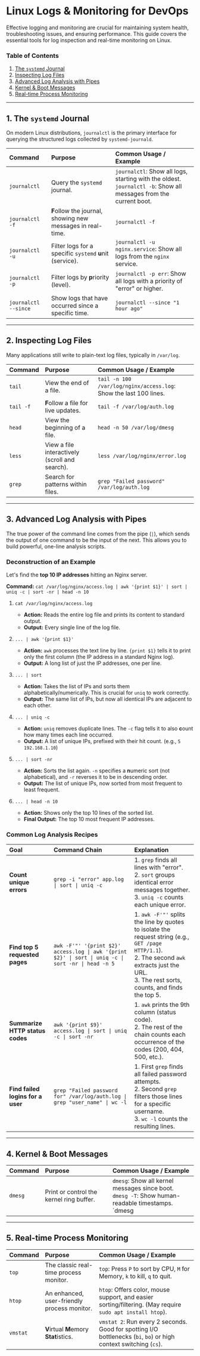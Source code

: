 # Linux Logs & Monitoring for DevOps

Effective logging and monitoring are crucial for maintaining system health, troubleshooting issues, and ensuring performance. This guide covers the essential tools for log inspection and real-time monitoring on Linux.

### Table of Contents
1.  [The `systemd` Journal](#1-the-systemd-journal)
2.  [Inspecting Log Files](#2-inspecting-log-files)
3.  [Advanced Log Analysis with Pipes](#3-advanced-log-analysis-with-pipes)
4.  [Kernel & Boot Messages](#4-kernel--boot-messages)
5.  [Real-time Process Monitoring](#5-real-time-process-monitoring)

---

## 1. The `systemd` Journal

On modern Linux distributions, `journalctl` is the primary interface for querying the structured logs collected by `systemd-journald`.

| Command | Purpose | Common Usage / Example |
| :--- | :--- | :--- |
| `journalctl` | Query the `systemd` journal. | `journalctl`: Show all logs, starting with the oldest. <br> `journalctl -b`: Show all messages from the current boot. |
| `journalctl -f` | **F**ollow the journal, showing new messages in real-time. | `journalctl -f` |
| `journalctl -u` | Filter logs for a specific `systemd` **u**nit (service). | `journalctl -u nginx.service`: Show all logs from the `nginx` service. |
| `journalctl -p` | Filter logs by **p**riority (level). | `journalctl -p err`: Show all logs with a priority of "error" or higher. |
| `journalctl --since` | Show logs that have occurred since a specific time. | `journalctl --since "1 hour ago"` |

---

## 2. Inspecting Log Files

Many applications still write to plain-text log files, typically in `/var/log`.

| Command | Purpose | Common Usage / Example |
| :--- | :--- | :--- |
| `tail` | View the end of a file. | `tail -n 100 /var/log/nginx/access.log`: Show the last 100 lines. |
| `tail -f` | **F**ollow a file for live updates. | `tail -f /var/log/auth.log` |
| `head` | View the beginning of a file. | `head -n 50 /var/log/dmesg` |
| `less` | View a file interactively (scroll and search). | `less /var/log/nginx/error.log` |
| `grep` | Search for patterns within files. | `grep "Failed password" /var/log/auth.log` |

---

## 3. Advanced Log Analysis with Pipes

The true power of the command line comes from the pipe (`|`), which sends the output of one command to be the input of the next. This allows you to build powerful, one-line analysis scripts.

### Deconstruction of an Example

Let's find the **top 10 IP addresses** hitting an Nginx server.

**Command:** `cat /var/log/nginx/access.log | awk '{print $1}' | sort | uniq -c | sort -nr | head -n 10`

1.  `cat /var/log/nginx/access.log`
    *   **Action:** Reads the entire log file and prints its content to standard output.
    *   **Output:** Every single line of the log file.

2.  `... | awk '{print $1}'`
    *   **Action:** `awk` processes the text line by line. `{print $1}` tells it to print only the first column (the IP address in a standard Nginx log).
    *   **Output:** A long list of just the IP addresses, one per line.

3.  `... | sort`
    *   **Action:** Takes the list of IPs and sorts them alphabetically/numerically. This is crucial for `uniq` to work correctly.
    *   **Output:** The same list of IPs, but now all identical IPs are adjacent to each other.

4.  `... | uniq -c`
    *   **Action:** `uniq` removes duplicate lines. The `-c` flag tells it to also **c**ount how many times each line occurred.
    *   **Output:** A list of unique IPs, prefixed with their hit count. (e.g., `5 192.168.1.10`)

5.  `... | sort -nr`
    *   **Action:** Sorts the list again. `-n` specifies a **n**umeric sort (not alphabetical), and `-r` reverses it to be in descending order.
    *   **Output:** The list of unique IPs, now sorted from most frequent to least frequent.

6.  `... | head -n 10`
    *   **Action:** Shows only the top 10 lines of the sorted list.
    *   **Final Output:** The top 10 most frequent IP addresses.

### Common Log Analysis Recipes

| Goal | Command Chain | Explanation |
| :--- | :--- | :--- |
| **Count unique errors** | `grep -i "error" app.log \| sort \| uniq -c` | 1. `grep` finds all lines with "error". <br> 2. `sort` groups identical error messages together. <br> 3. `uniq -c` counts each unique error. |
| **Find top 5 requested pages** | `awk -F'"' '{print $2}' access.log \| awk '{print $2}' \| sort \| uniq -c \| sort -nr \| head -n 5` | 1. `awk -F'"'` splits the line by quotes to isolate the request string (e.g., `GET /page HTTP/1.1`). <br> 2. The second `awk` extracts just the URL. <br> 3. The rest sorts, counts, and finds the top 5. |
| **Summarize HTTP status codes** | `awk '{print $9}' access.log \| sort \| uniq -c \| sort -nr` | 1. `awk` prints the 9th column (status code). <br> 2. The rest of the chain counts each occurrence of the codes (200, 404, 500, etc.). |
| **Find failed logins for a user** | `grep "Failed password for" /var/log/auth.log \| grep "user_name" \| wc -l` | 1. First `grep` finds all failed password attempts. <br> 2. Second `grep` filters those lines for a specific username. <br> 3. `wc -l` counts the resulting lines. |

---

## 4. Kernel & Boot Messages

| Command | Purpose | Common Usage / Example |
| :--- | :--- | :--- |
| `dmesg` | Print or control the kernel ring buffer. | `dmesg`: Show all kernel messages since boot. <br> `dmesg -T`: Show human-readable timestamps. <br> `dmesg | grep -i "error"`: Filter for kernel-level error messages. |

---

## 5. Real-time Process Monitoring

| Command | Purpose | Common Usage / Example |
| :--- | :--- | :--- |
| `top` | The classic real-time process monitor. | `top`: Press `P` to sort by CPU, `M` for Memory, `k` to kill, `q` to quit. |
| `htop` | An enhanced, user-friendly process monitor. | `htop`: Offers color, mouse support, and easier sorting/filtering. (May require `sudo apt install htop`). |
| `vmstat` | **V**irtual **M**emory **Stat**istics. | `vmstat 2`: Run every 2 seconds. Good for spotting I/O bottlenecks (`bi`, `bo`) or high context switching (`cs`). |

